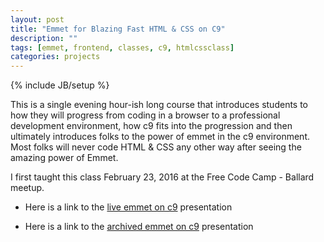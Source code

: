 ```yaml
---
layout: post
title: "Emmet for Blazing Fast HTML & CSS on C9"
description: ""
tags: [emmet, frontend, classes, c9, htmlcssclass]
categories: projects
---
```

{% include JB/setup %}

This is a single evening hour-ish long course that introduces students to how they will progress from coding in a browser to a professional development environment, how c9 fits into the progression and then ultimately introduces folks to the power of emmet in the c9 environment. Most folks will never code HTML &amp; CSS any other way after seeing the amazing power of Emmet.

I first taught this class February 23, 2016 at the Free Code Camp - Ballard meetup.

* Here is a link to the [live emmet on c9](http://slides.com/ricmclaughlin/deck/live) presentation

* Here is a link to the [archived emmet on c9](http://slides.com/ricmclaughlin/deck) presentation
